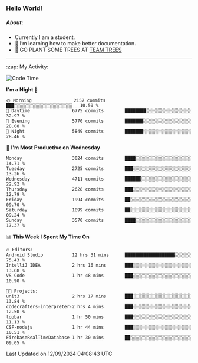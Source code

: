 ### Hello World!

##### About:
- Currently I am a student.
- 🌱 I’m learning how to make better documentation.
- 🌱 GO PLANT SOME TREES AT [TEAM TREES](https://teamtrees.org/)

---
  <summary>:zap: My Activity:</summary>
  
<!--START_SECTION:waka-->
![Code Time](http://img.shields.io/badge/Code%20Time-1%2C454%20hrs%2019%20mins-blue)

**I'm a Night 🦉** 

```text
🌞 Morning                2157 commits        ███░░░░░░░░░░░░░░░░░░░░░░   10.50 % 
🌆 Daytime                6775 commits        ████████░░░░░░░░░░░░░░░░░   32.97 % 
🌃 Evening                5770 commits        ███████░░░░░░░░░░░░░░░░░░   28.08 % 
🌙 Night                  5849 commits        ███████░░░░░░░░░░░░░░░░░░   28.46 % 
```
📅 **I'm Most Productive on Wednesday** 

```text
Monday                   3024 commits        ████░░░░░░░░░░░░░░░░░░░░░   14.71 % 
Tuesday                  2725 commits        ███░░░░░░░░░░░░░░░░░░░░░░   13.26 % 
Wednesday                4711 commits        ██████░░░░░░░░░░░░░░░░░░░   22.92 % 
Thursday                 2628 commits        ███░░░░░░░░░░░░░░░░░░░░░░   12.79 % 
Friday                   1994 commits        ██░░░░░░░░░░░░░░░░░░░░░░░   09.70 % 
Saturday                 1899 commits        ██░░░░░░░░░░░░░░░░░░░░░░░   09.24 % 
Sunday                   3570 commits        ████░░░░░░░░░░░░░░░░░░░░░   17.37 % 
```


📊 **This Week I Spent My Time On** 

```text
🔥 Editors: 
Android Studio           12 hrs 31 mins      ███████████████████░░░░░░   75.43 % 
IntelliJ IDEA            2 hrs 16 mins       ███░░░░░░░░░░░░░░░░░░░░░░   13.68 % 
VS Code                  1 hr 48 mins        ███░░░░░░░░░░░░░░░░░░░░░░   10.90 % 

🐱‍💻 Projects: 
unit3                    2 hrs 17 mins       ███░░░░░░░░░░░░░░░░░░░░░░   13.84 % 
codecrafters-interpreter-2 hrs 4 mins        ███░░░░░░░░░░░░░░░░░░░░░░   12.50 % 
topbar                   1 hr 50 mins        ███░░░░░░░░░░░░░░░░░░░░░░   11.13 % 
CSF-nodejs               1 hr 44 mins        ███░░░░░░░░░░░░░░░░░░░░░░   10.51 % 
FirebaseRealTimeDatabase 1 hr 30 mins        ██░░░░░░░░░░░░░░░░░░░░░░░   09.05 % 
```


 Last Updated on 12/09/2024 04:08:43 UTC
<!--END_SECTION:waka-->
